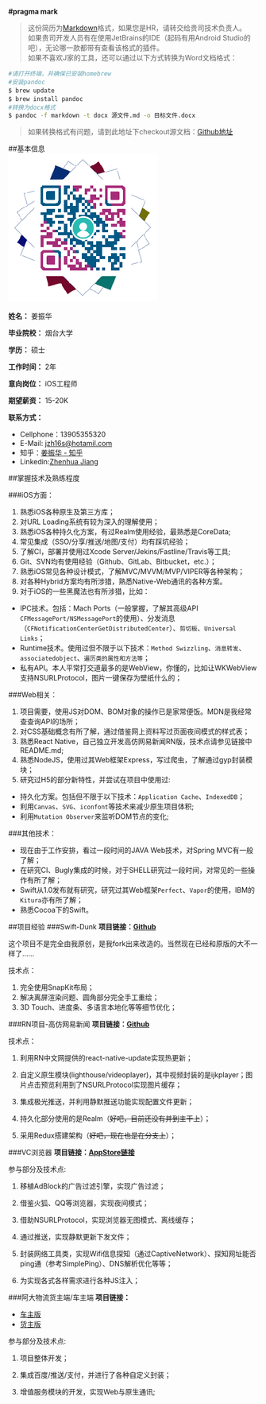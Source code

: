 
**#pragma mark**  

> 这份简历为[Markdown](http://zh.wikipedia.org/wiki/Markdown)格式，如果您是HR，请转交给贵司技术负责人。  
> 如果贵司开发人员有在使用JetBrains的IDE（起码有用Android Studio的吧），无论哪一款都带有查看该格式的插件。  
> 如果不喜欢J家的工具，还可以通过以下方式转换为Word文档格式：  

```sh
#请打开终端，并确保已安装homebrew
#安装pandoc
$ brew update
$ brew install pandoc
#转换为docx格式
$ pandoc -f markdown -t docx 源文件.md -o 目标文件.docx
```
>如果转换格式有问题，请到此地址下checkout源文档：[Github地址](https://github.com/AmatsuZero/Resume.git)

##基本信息  
![Namecard](./profile.png)  

**__姓名：__**
姜振华  

**__毕业院校：__**
烟台大学  

**__学历：__**
硕士

**__工作时间：__** 
2年  

**__意向岗位：__**
iOS工程师  

**__期望薪资：__**
15-20K 

**__联系方式：__**

+ Cellphone：13905355320  
+ E-Mail: [jzh16s@hotamil.com](jzh16s@hotmail.com)  
+ 知乎：[姜振华 - 知乎](https://www.zhihu.com/people/jiang-zhen-hua-86/asks)  
+ Linkedin:[Zhenhua Jiang](https://cn.linkedin.com/in/jiangzhenhua)  

##掌握技术及熟练程度

###iOS方面：
1. 熟悉iOS各种原生及第三方库；
2. 对URL Loading系统有较为深入的理解使用；
3. 熟悉iOS各种持久化方案，有过Realm使用经验，最熟悉是CoreData;
4. 常见集成（SSO/分享/推送/地图/支付）均有踩坑经验；
5. 了解CI，部署并使用过Xcode Server/Jekins/Fastline/Travis等工具;
6. Git、SVN均有使用经验（Github、GitLab、Bitbucket，etc.）；
7. 熟悉iOS常见各种设计模式，了解MVC/MVVM/MVP/VIPER等各种架构；
8. 对各种Hybrid方案均有所涉猎，熟悉Native-Web通讯的各种方案。
9. 对于iOS的一些黑魔法也有所涉猎，比如：
- IPC技术。包括：Mach Ports（一般掌握，了解其高级API ``CFMessagePort/NSMessagePort``的使用）、分发消息（``CFNotificationCenterGetDistributedCenter``）、`剪切板`、`Universal Links`；
- Runtime技术。使用过但不限于以下技术：`Method Swizzling`、`消息转发`、`associatedobject`、`遍历类的属性和方法等`；
- 私有API。本人平常打交道最多的是WebView，你懂的，比如让WKWebView支持NSURLProtocol，图片一键保存为壁纸什么的；

###Web相关：
1. 项目需要，使用JS对DOM、BOM对象的操作已是家常便饭。MDN是我经常查查询API的场所；
2. 对CSS基础概念有所了解，通过借鉴网上资料写过页面夜间模式的样式表；
3. 熟悉React Native，自己独立开发高仿网易新闻RN版，技术点请参见链接中README.md;
4. 熟悉NodeJS，使用过其Web框架Express，写过爬虫，了解通过gyp封装模块；
5. 研究过H5的部分新特性，并尝试在项目中使用过:
- 持久化方案。包括但不限于以下技术：`Application Cache`、`IndexedDB`；
- 利用`Canvas`、`SVG`、`iconfont`等技术来减少原生项目体积;
- 利用`Mutation Observer`来监听DOM节点的变化;

###其他技术：
+ 现在由于工作安排，看过一段时间的JAVA Web技术，对Spring MVC有一般了解；
+ 在研究CI、Bugly集成的时候，对于SHELL研究过一段时间，对常见的一些操作有所了解；
+ Swift从1.0发布就有研究，研究过其Web框架`Perfect`、`Vapor`的使用，IBM的`Kitura`亦有所了解；
+ 熟悉Cocoa下的Swift。

##项目经验
###Swift-Dunk
**项目链接：[Github](https://github.com/AmatsuZero/Dunk)**

这个项目不是完全由我原创，是我fork出来改造的。当然现在已经和原版的大不一样了……

技术点：
1. 完全使用SnapKit布局；
2. 解决离屏渲染问题、圆角部分完全手工重绘；
3. 3D Touch、进度条、多语言本地化等等细节优化；

###RN项目-高仿网易新闻
**项目链接：[Github](https://github.com/AmatsuZero/NeteaseNews)**  

技术点：

1. 利用RN中文网提供的react-native-update实现热更新；

2. 自定义原生模块(lighthouse/videoplayer)，其中视频封装的是ijkplayer；图片点击预览利用到了NSURLProtocol实现图片缓存；

3. 集成极光推送，并利用静默推送功能实现配置文件更新；

4. 持久化部分使用的是Realm（~~好吧，目前还没有并到主干上~~）；

5. 采用Redux搭建架构（~~好吧，现在也是在分支上~~）；

###VC浏览器
**项目链接：[AppStore链接](https://itunes.apple.com/cn/app/vc-liu-lan-qi/id929092372?mt=8)**  

参与部分及技术点:  

1. 移植AdBlock的广告过滤引擎，实现广告过滤；  

2. 借鉴火狐、QQ等浏览器，实现夜间模式；  

3. 借助NSURLProtocol，实现浏览器无图模式、离线缓存；  

4. 通过推送，实现静默更新下发文件；  

5. 封装网络工具类，实现Wifi信息探知（通过CaptiveNetwork）、探知网址能否ping通（参考SimplePing）、DNS解析优化等等；  

6. 为实现各式各样需求进行各种JS注入；  

###阿大物流货主端/车主端
**项目链接：**

+ [车主版](https://itunes.apple.com/cn/app/a-da-wu-liu-che-zhu-ban/id1056048870?mt=8)  
+ [货主版](https://itunes.apple.com/cn/app/a-da-wu-liu-huo-zhu-ban/id1050412810?mt=8)   

参与部分及技术点:  

1. 项目整体开发；  

2. 集成百度/推送/支付，并进行了各种自定义封装； 
 
3. 增值服务模块的开发，实现Web与原生通讯;  
